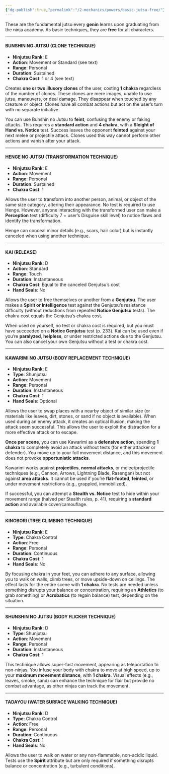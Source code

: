 ```yaml
---
{"dg-publish":true,"permalink":"/2-mechanics/powers/basic-jutsu-free/"}
---
```


These are the fundamental jutsu every **genin** learns upon graduating from the ninja academy. As basic techniques, they are **free** for all characters.

---

#### BUNSHIN NO JUTSU (CLONE TECHNIQUE)

- **Ninjutsu Rank**: E
- **Action**: Movement or Standard (see text)
- **Range**: Personal
- **Duration**: Sustained
- **Chakra Cost**: 1 or 4 (see text)

Creates **one or two illusory clones** of the user, costing **1 chakra** regardless of the number of clones. These clones are mere images, unable to use jutsu, maneuvers, or deal damage. They disappear when touched by any creature or object. Clones have all combat actions but act on the user’s turn with no separate initiative.

You can use Bunshin no Jutsu to **feint**, confusing the enemy or faking attacks. This requires a **standard action** and **4 chakra**, with a **Sleight of Hand vs. Notice** test. Success leaves the opponent **feinted** against your next melee or projectile attack. Clones used this way cannot perform other actions and vanish after your attack.

---

#### HENGE NO JUTSU (TRANSFORMATION TECHNIQUE)

- **Ninjutsu Rank**: E
- **Action**: Movement
- **Range**: Personal
- **Duration**: Sustained
- **Chakra Cost**: 1

Allows the user to transform into another person, animal, or object of the same size category, altering their appearance. No test is required to use Henge. However, anyone interacting with the transformed user can make a **Perception** test (difficulty 7 + user’s Disguise skill level) to notice flaws and identify the transformation.

Henge can conceal minor details (e.g., scars, hair color) but is instantly canceled when using another technique.

---

#### KAI (RELEASE)

- **Ninjutsu Rank**: D
- **Action**: Standard
- **Range**: Touch
- **Duration**: Instantaneous
- **Chakra Cost**: Equal to the canceled Genjutsu’s cost
- **Hand Seals**: No

Allows the user to free themselves or another from a **Genjutsu**. The user makes a **Spirit or Intelligence** test against the Genjutsu’s resistance difficulty (without reductions from repeated **Notice Genjutsu** tests). The chakra cost equals the Genjutsu’s chakra cost.

When used on yourself, no test or chakra cost is required, but you must have succeeded on a **Notice Genjutsu** test (p. 233). Kai can be used even if you’re **paralyzed**, **helpless**, or under restricted actions due to the Genjutsu. You can also cancel your own Genjutsu without a test or chakra cost.

---

#### KAWARIMI NO JUTSU (BODY REPLACEMENT TECHNIQUE)

- **Ninjutsu Rank**: E
- **Type**: Shunjutsu
- **Action**: Movement
- **Range**: Personal
- **Duration**: Instantaneous
- **Chakra Cost**: 1
- **Hand Seals**: Optional

Allows the user to swap places with a nearby object of similar size (or materials like leaves, dirt, stones, or sand if no object is available). When used during an enemy attack, it creates an optical illusion, making the attack seem successful. This allows the user to exploit the distraction for a more effective attack or to escape.

**Once per scene**, you can use Kawarimi as a **defensive action**, spending **1 chakra** to completely avoid an attack without tests (for either attacker or defender). You move up to your full movement distance, and this movement does not provoke **opportunistic attacks**.

Kawarimi works against **projectiles**, **normal attacks**, or melee/projectile techniques (e.g., Cannon, Arrows, Lightning Blade, Rasengan) but not against **area attacks**. It cannot be used if you’re **flat-footed**, **feinted**, or under movement restrictions (e.g., grappled, immobilized).

If successful, you can attempt a **Stealth vs. Notice** test to hide within your movement range (halved per Stealth rules, p. 41), requiring a **standard action** and available cover/camouflage.

---

#### KINOBORI (TREE CLIMBING TECHNIQUE)

- **Ninjutsu Rank**: E
- **Type**: Chakra Control
- **Action**: Free
- **Range**: Personal
- **Duration**: Continuous
- **Chakra Cost**: 1
- **Hand Seals**: No

By focusing chakra in your feet, you can adhere to any surface, allowing you to walk on walls, climb trees, or move upside-down on ceilings. The effect lasts for the entire scene with **1 chakra**. No tests are needed unless something disrupts your balance or concentration, requiring an **Athletics** (to grab something) or **Acrobatics** (to regain balance) test, depending on the situation.

---

#### SHUNSHIN NO JUTSU (BODY FLICKER TECHNIQUE)

- **Ninjutsu Rank**: D
- **Type**: Shunjutsu
- **Action**: Movement
- **Range**: Personal
- **Duration**: Instantaneous
- **Chakra Cost**: 1

This technique allows super-fast movement, appearing as teleportation to non-ninjas. You infuse your body with chakra to move at high speed, up to your **maximum movement distance**, with **1 chakra**. Visual effects (e.g., leaves, smoke, sand) can enhance the technique for flair but provide no combat advantage, as other ninjas can track the movement.

---

#### TADAYOU (WATER SURFACE WALKING TECHNIQUE)

- **Ninjutsu Rank**: D
- **Type**: Chakra Control
- **Action**: Free
- **Range**: Personal
- **Duration**: Continuous
- **Chakra Cost**: 1
- **Hand Seals**: No

Allows the user to walk on water or any non-flammable, non-acidic liquid. Tests use the **Spirit** attribute but are only required if something disrupts balance or concentration (e.g., turbulent conditions).